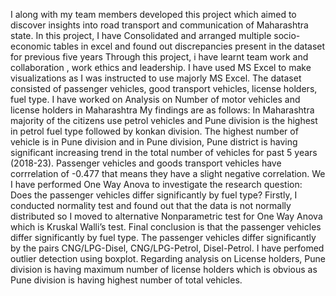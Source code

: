 I along with my team members developed this project which aimed to discover insights into road transport and communication of Maharashtra state.
In this project, I have Consolidated and arranged multiple socio-economic tables in excel and found out discrepancies present in the dataset for previous five years
Through this project, i have learnt team work and collaboration , work ethics and leadership.
I have used MS Excel to make visualizations as I was instructed to use majorly MS Excel. 
The dataset consisted of passenger vehicles, good transport vehicles, license holders, fuel type.
I have worked on Analysis on  Number of motor vehicles and license holders in Maharashtra
My findings are as follows:
In Maharashtra majority of the citizens use petrol vehicles and Pune division is the highest in petrol fuel type followed by konkan division. The highest number of vehicle is in Pune division 
and in Pune division, Pune district is having significant increasing trend in the total number of vehicles for past 5 years (2018-23).
Passenger vehicles and goods transport vehicles have corrrelation of -0.477 that means they have a slight negative correlation.
We I have performed One Way Anova to investigate the research question: Does the passenger vehicles differ significantly by fuel type? 
Firstly, I conducted normality test and found out that the data is not normally distributed so I moved to alternative Nonparametric test for One Way Anova which is Kruskal Walli’s test.
Final conclusion is that the passenger vehicles differ significantly by fuel type. The passenger vehicles differ significantly by the pairs CNG/LPG-Disel, CNG/LPG-Petrol, Disel-Petrol.
I have perfomed outlier detection using boxplot.
Regarding analysis on License holders, Pune division is having maximum number of license holders which is obvious as Pune division is having highest number of total vehicles.
